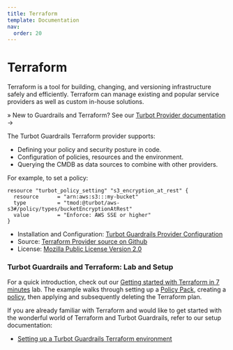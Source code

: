 ```yaml
---
title: Terraform
template: Documentation
nav:
  order: 20
---
```


# Terraform

Terraform is a tool for building, changing, and versioning infrastructure safely
and efficiently. Terraform can manage existing and popular service providers as
well as custom in-house solutions.

<div className="alert alert-info font-weight-bold">
  &raquo; New to Guardrails and Terraform? See our <a href="https://www.terraform.io/docs/providers/turbot/" target="_blank">Turbot Provider documentation</a> &rarr;
</div>

The Turbot Guardrails Terraform provider supports:

- Defining your policy and security posture in code.
- Configuration of policies, resources and the environment.
- Querying the CMDB as data sources to combine with other providers.

For example, to set a policy:

```hcl
resource "turbot_policy_setting" "s3_encryption_at_rest" {
  resource      = "arn:aws:s3:::my-bucket"
  type          = "tmod:@turbot/aws-s3#/policy/types/bucketEncryptionAtRest"
  value         = "Enforce: AWS SSE or higher"
}
```

- Installation and Configuration: [Turbot Guardrails Provider Configuration](reference/terraform/setup)
- Source: [Terraform Provider source on Github](https://github.com/turbot/terraform-provider-turbot)
- License: [Mozilla Public License Version 2.0](https://github.com/turbot/terraform-provider-turbot/blob/master/LICENSE)

### Turbot Guardrails and Terraform: Lab and Setup

For a quick introduction, check out our
[Getting started with Terraform in 7 minutes](7-minute-labs/terraform) lab. The
example walks through setting up a
[Policy Pack](guides/working-with-folders/policy-pack), creating a
[policy](concepts/policies), then applying and subsequently deleting the
Terraform plan.

If you are already familiar with Terraform and would like to get started with
the wonderful world of Terraform and Turbot Guardrails, refer to our setup documentation:

- [Setting up a Turbot Guardrails Terraform environment](reference/terraform/setup)
